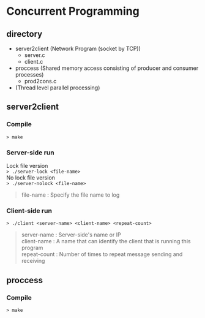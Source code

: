 # Concurrent Programming

## directory

- server2client (Network Program (socket by TCP))
  - server.c
  - client.c
- proccess (Shared memory access consisting of producer and consumer processes)
  - prod2cons.c
- (Thread level parallel processing)

## server2client

### Compile
`> make`

### Server-side run
Lock file version <br>
`> ./server-lock <file-name>` <br>
No lock file version <br>
`> ./server-nolock <file-name>`
> file-name : Specify the file name to log

### Client-side run
`> ./client <server-name> <client-name> <repeat-count>`
> server-name : Server-side's name or IP <br>
> client-name : A name that can identify the client that is running this program <br>
> repeat-count : Number of times to repeat message sending and receiving

## proccess

### Compile
`> make`
